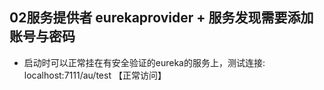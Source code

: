 ##  02服务提供者 eurekaprovider  + 服务发现需要添加账号与密码
+ 启动时可以正常挂在有安全验证的eureka的服务上，测试连接: localhost:7111/au/test  【正常访问】